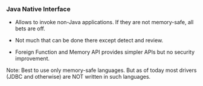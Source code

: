 ### Java Native Interface

- Allows to invoke non-Java applications. If they are
not memory-safe, all bets are off.

- Not much that can be done there except detect and review.

- Foreign Function and Memory API provides simpler APIs but no
  security improvement.

Note: Best to use only memory-safe languages. But as of today most
drivers (JDBC and otherwise) are NOT written in such languages.
